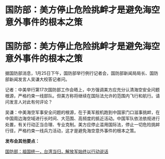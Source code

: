# 国防部：美方停止危险挑衅才是避免海空意外事件的根本之策

# 国防部：美方停止危险挑衅才是避免海空意外事件的根本之策

据国防部消息，1月25日下午，国防部举行例行记者会，国防部新闻局局长、国防部新闻发言人吴谦大校答记者问。

记者：中美举行第17次国防部工作会晤上，中方强调美方应充分认清海空安全问题根源，严格约束一线部队。但美方称将继续在国际法允许的范围内飞行和航行。请问发言人对此有何评论？

吴谦：中美海空军事安全问题的根源，在于美军舰机跑到中国家门口滋事挑衅，在中国周边海空域进行长时间、大范围、高频度的抵近活动。中国军队依法依规进行处置，有关行动正当合理、专业克制。美方应停止滥用国际法，停止一切危险挑衅行径，严格约束一线兵力活动，这才是避免海空意外事件的根本之策。

**发布会其他要点：**

[国防部：祖国统一，台湾当归，解放军始终以行动说话 ](https://news.qq.com/rain/a/20240125A05DEH00)

